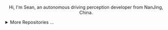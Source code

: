 <div align="center">
  <p>Hi, I'm Sean, an autonomous driving perception developer from NanJing, China.</p>
</div>

<details>
<summary>More Repositories ...</summary>
